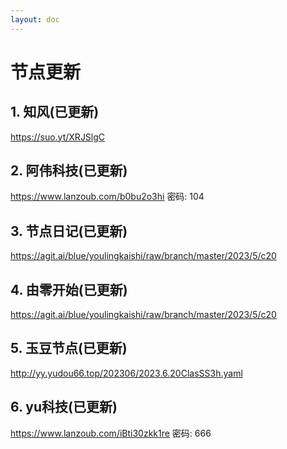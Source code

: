 ```yaml
---
layout: doc
---
```

# 节点更新

## 1. 知风(已更新)

https://suo.yt/XRJSlgC

## 2. 阿伟科技(已更新)

  https://www.lanzoub.com/b0bu2o3hi 密码: 104

## 3. 节点日记(已更新)

  https://agit.ai/blue/youlingkaishi/raw/branch/master/2023/5/c20

## 4. 由零开始(已更新)

https://agit.ai/blue/youlingkaishi/raw/branch/master/2023/5/c20

## 5. 玉豆节点(已更新)

http://yy.yudou66.top/202306/2023.6.20ClasSS3h.yaml
  
## 6. yu科技(已更新)

https://www.lanzoub.com/iBti30zkk1re 密码: 666

